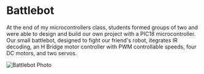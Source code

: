 # Battlebot
 
At the end of my microcontrollers class, students formed groups of two and were able to design and build our own project with a PIC18 microcontroller. Our small battlebot, designed to fight our friend's robot, itegrates IR decoding, an H Bridge motor controller with PWM controllable speeds, four DC motors, and two servos.

<img src="https://trevorloula.com/images/project-7.jpg" alt="Battlebot Photo">
